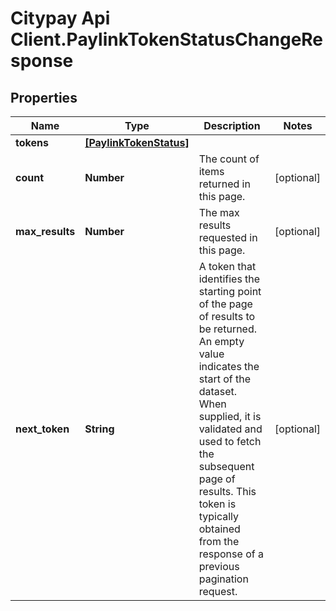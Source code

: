 # Citypay Api Client.PaylinkTokenStatusChangeResponse

## Properties

Name | Type | Description | Notes
------------ | ------------- | ------------- | -------------
**tokens** | [**[PaylinkTokenStatus]**](PaylinkTokenStatus.md) |  | 
**count** | **Number** | The count of items returned in this page. | [optional] 
**max_results** | **Number** | The max results requested in this page. | [optional] 
**next_token** | **String** | A token that identifies the starting point of the page of results to be returned. An empty value indicates the start of the dataset. When supplied, it is validated and used to fetch the subsequent page of results. This token is typically obtained from the response of a previous pagination request. | [optional] 


